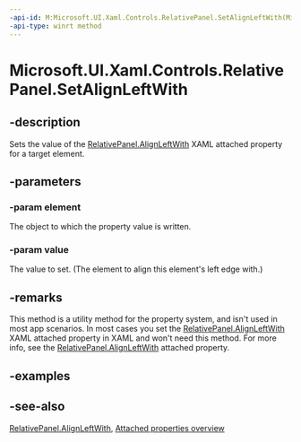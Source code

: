 ```yaml
---
-api-id: M:Microsoft.UI.Xaml.Controls.RelativePanel.SetAlignLeftWith(Microsoft.UI.Xaml.UIElement,System.Object)
-api-type: winrt method
---
```


<!-- Method syntax
public void SetAlignLeftWith(Windows.UI.Xaml.UIElement element, System.Object value)
-->

# Microsoft.UI.Xaml.Controls.RelativePanel.SetAlignLeftWith

## -description
Sets the value of the [RelativePanel.AlignLeftWith](relativepanel_alignleftwith.md) XAML attached property for a target element.

## -parameters
### -param element
The object to which the property value is written.

### -param value
The value to set. (The element to align this element's left edge with.)

## -remarks
This method is a utility method for the property system, and isn't used in most app scenarios. In most cases you set the [RelativePanel.AlignLeftWith](relativepanel_alignleftwith.md) XAML attached property in XAML and won't need this method. For more info, see the [RelativePanel.AlignLeftWith](relativepanel_alignleftwith.md) attached property.

## -examples

## -see-also

[RelativePanel.AlignLeftWith](relativepanel_alignleftwith.md), [Attached properties overview](/windows/uwp/xaml-platform/attached-properties-overview)

